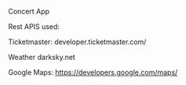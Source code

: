 Concert App

Rest APIS used:

Ticketmaster:
developer.ticketmaster.com/

Weather
darksky.net

Google Maps:
https://developers.google.com/maps/

